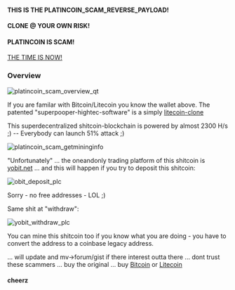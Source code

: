 #### THIS IS THE PLATINCOIN_SCAM_REVERSE_PAYLOAD!
#### CLONE @ YOUR OWN RISK!
#### PLATINCOIN IS SCAM!

[THE TIME IS NOW!](https://github.com/coinnoob/platincoin_scam/blob/master/src/chainparams.cpp#L168L191)

### Overview

<img src="https://image.ibb.co/dkgoco/platincoin_scam_overview_qt.jpg" alt="platincoin_scam_overview_qt" border="0">

If you are familar with Bitcoin/Litecoin you know the wallet above. The patented "superpooper-hightec-software" is a simply [litecoin-clone](https://github.com/coinnoob/platincoin_scam/commit/19c6507c2bcc13fc9df8bc516aed14f4ca52f3ec#diff-04c6e90faac2675aa89e2176d2eec7d8)

This superdecentralized shitcoin-blockchain is powered by almost 2300 H/s ;) -- Everybody can launch 51% attack ;)  

<img src="https://image.ibb.co/hPcQq8/platincoin_scam_getmininginfo.jpg" alt="platincoin_scam_getmininginfo" border="0">

"Unfortunately" ... the oneandonly trading platform of this shitcoin is [yobit.net](http://yobit.net) ... and this will happen if you try to deposit this shitcoin:

<img src="https://image.ibb.co/nMDUiT/obit_deposit_plc.png" alt="obit_deposit_plc" border="0">

Sorry - no free addresses - LOL ;)

Same shit at "withdraw":

<img src="https://image.ibb.co/jcsx3T/yobit_withdraw_plc.png" alt="yobit_withdraw_plc" border="0">

You can mine this shitcoin too if you know what you are doing - you have to convert the address to a coinbase legacy address.

... will update and mv->forum/gist if there interest outta there ... dont trust these scammers ... buy the original ... buy [Bitcoin](https://github.com/bitcoin/bitcoin) or [Litecoin](https://github.com/litecoin-project/litecoin)

#### cheerz
